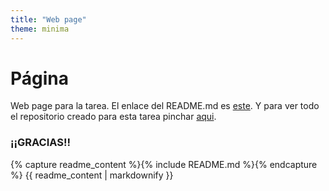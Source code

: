 ```yaml
--- 
title: "Web page"
theme: minima
---
```

# Página 
Web page para la tarea. El enlace del README.md es [este](https://github.com/jivm13/mi-pagina-web/blob/main/README.md). Y para ver todo el repositorio creado para esta tarea pinchar [aqui](https://github.com/jivm13/mi-pagina-web).
### ¡¡GRACIAS!!
{% capture readme_content %}{% include README.md %}{% endcapture %}
{{ readme_content | markdownify }}


